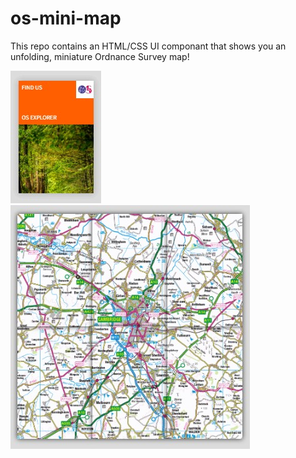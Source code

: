# os-mini-map

This repo contains an HTML/CSS UI componant that shows you an unfolding, miniature Ordnance Survey map!

![closed mini-map](https://raw.githubusercontent.com/JEPooley/os-mini-map/master/images/closed-map.jpg)
![opened mini-map](https://raw.githubusercontent.com/JEPooley/os-mini-map/master/images/open-map.jpg)
